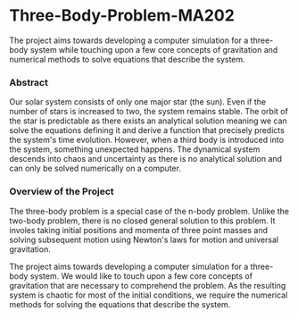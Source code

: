 # Three-Body-Problem-MA202
The project aims towards developing a computer simulation for a three-body system while touching upon a few core concepts of gravitation and numerical methods to solve equations that describe the system.


### Abstract
Our solar system consists of only one major star (the sun). Even if the number of stars is increased to two, the system remains stable. The orbit of the star is predictable as there exists an analytical solution meaning we can solve the equations defining it and derive a function that precisely predicts the system's time evolution. However, when a third body is introduced into the system, something unexpected happens. The dynamical system descends into chaos and uncertainty as there is no analytical solution and can only be solved numerically on a computer. 


### Overview of the Project 
The three-body problem is a special case of the n-body problem. Unlike the two-body problem, there is no closed general solution to this problem. It involes taking initial positions and momenta of three point masses and solving subsequent motion using Newton's laws for motion and universal gravitation. 

The project aims towards developing a computer simulation for a three-body system. We would like to touch upon a few core concepts of gravitation that are necessary to comprehend the problem. As the resulting system is chaotic for most of the initial conditions, we require the numerical methods for solving the equations that describe the system.



